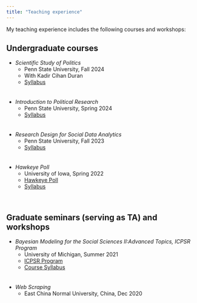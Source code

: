 ```yaml
---
title: "Teaching experience"
---
```


My teaching experience includes the following courses and workshops: 

## Undergraduate courses

* *Scientific Study of Politics*
  - Penn State University, Fall 2024
  - With Kadir Cihan Duran
  -  <a href="/syllabi/Fall_2024_scientific_study_in_political_science.pdf" target="_blank">Syllabus</a>

<div style = "line-height: 50%;">
    <br>
</div>


* *Introduction to Political Research*
  - Penn State University, Spring 2024
  - <a href="/syllabi/Spring2024_syllabus_IPR.pdf" target="_blank">Syllabus</a>

<div style = "line-height: 50%;">
    <br>
</div>

* *Research Design for Social Data Analytics*
  - Penn State University, Fall 2023
  - <a href="/syllabi/Fall2023_syllabus_soda308.pdf" target="_blank">Syllabus</a>

<div style = "line-height: 50%;">
    <br>
</div>

* *Hawkeye Poll*
  - University of Iowa, Spring 2022 
  - <a href="https://politicalscience.uiowa.edu/research/hawkeye-poll" target="_blank">Hawkeye Poll</a>  
  - <a href="/syllabi/3001syllabus2022_01_18.pdf" target="_blank">Syllabus</a>

<br>

## Graduate seminars (serving as TA) and workshops 

* *Bayesian Modeling for the Social Sciences II:Advanced Topics, ICPSR Program*
  - University of Michigan, Summer 2021
  - <a href="https://www.icpsr.umich.edu/web/pages/sumprog/" target="_blank">ICPSR Program</a> 
  - <a href="/syllabi/bayesian2021.pdf" target="_blank">Course Syllabus</a>

<div style = "line-height: 50%;">
    <br>
</div>


* *Web Scraping*
  - East China Normal University, China, Dec 2020
       
<div style = "line-height: 50%;">
    <br>
</div>



